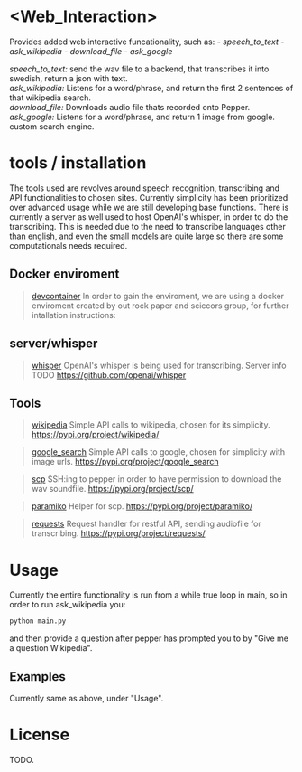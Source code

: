 # \<Web_Interaction>
Provides added web interactive funcationality, such as:
    *- speech_to_text*
    *- ask_wikipedia*
    *- download_file*
    *- ask_google*

*speech_to_text:* send the wav file to a backend, that transcribes it into swedish, return a json with text.  
*ask_wikipedia:* Listens for a word/phrase, and return the first 2 sentences of that wikipedia search.  
*download_file:* Downloads audio file thats recorded onto Pepper.  
*ask_google:* Listens for a word/phrase, and return 1 image from google. custom search engine.

# tools / installation

The tools used are revolves around speech recognition, transcribing and API functionalities to chosen sites. Currently simplicity has been prioritized over advanced usage while we are still developing base functions. There is currently a server as well used to host OpenAI's whisper, in order to do the transcribing. This is needed due to the need to transcribe languages other than english, and even the small models are quite large so there are some computationals needs required.


## Docker enviroment
> [devcontainer](.devcontainer/README.md)
In order to gain the enviroment, we are using a docker enviroment created by out rock paper and sciccors group, for further intallation instructions:

## server/whisper
> [whisper](https://github.com/D7017E/Whisper_server/blob/main/README.md)
OpenAI's whisper is being used for transcribing. Server info TODO
https://github.com/openai/whisper

## Tools

> [wikipedia](tools.md)
Simple API calls to wikipedia, chosen for its simplicity.
https://pypi.org/project/wikipedia/

> [google_search](tools.md)
Simple API calls to google, chosen for simplicity with image urls.
https://pypi.org/project/google_search

> [scp](tools.md)
SSH:ing to pepper in order to have permission to download the wav soundfile.
https://pypi.org/project/scp/

> [paramiko](tools.md)
Helper for scp.
https://pypi.org/project/paramiko/

> [requests](tools.md)
Request handler for restful API, sending audiofile for transcribing.
https://pypi.org/project/requests/


# Usage
Currently the entire functionality is run from a while true loop in main, so in order to run ask_wikipedia you:
```bash
python main.py
```
and then provide a question after pepper has prompted you to by "Give me a question Wikipedia".
## Examples
Currently same as above, under "Usage".

# License
TODO.
